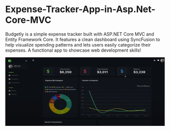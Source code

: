 # Expense-Tracker-App-in-Asp.Net-Core-MVC

Budgetly is a simple expense tracker built with ASP.NET Core MVC and Entity Framework Core. It features a clean dashboard using SyncFusion to help visualize spending patterns and lets users easily categorize their expenses. A functional app to showcase web development skills!

<img src="/Home.png"/>
